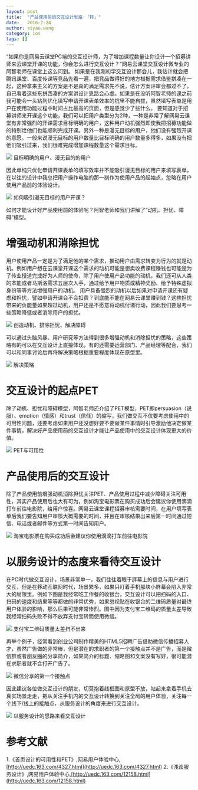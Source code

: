 ```yaml
---
layout: post
title:  "产品使用前的交互设计思路 「转」"
date:   2016-7-24
author: siyao.wang
category: ios
tags: []
---
```


“如果你是网易云课堂PC端的交互设计师，为了增加课程数量让你设计一个招募讲师来云课堂开课的功能，你会怎么进行交互设计？”网易云课堂交互设计微专业的阿智老师在课堂上这么问到。
如果是在我刚初学交互设计那会儿，我估计就会把腾讯课堂、百度传课等竞品先看一遍，把竞品做得好的地方根据需求借鉴拼凑在一起，这种拿来主义的方案是不是真的满足需求先不说，估计方案评审会都过不了，自己看着这些东拼西凑的方案讲设计思路会心虚。如果是在没听阿智老师的课之前我可能会一头钻到优化填写申请开课表单效率的坑里不能自拔，虽然填写表单是用户在使用功能过程中时间占比最高的页面，但是感觉少了些什么。
要知道对于招募讲师来开课这个功能，我们可以把用户类型分为2种，一种是非常了解网易云课堂有非常强烈的开课需求目标明确的用户，这种用户动机强烈即使我把招募功能做的特别烂他们也能顺利完成开课。另外一种是漫无目标的用户，他们没有强烈开课的意愿。一般来说漫无目标的用户数量比目标明确的用户数量多得多，如果没有把他们吸引过来，我们很难完成增加课程数量这个需求目标。



![](http://upload-images.jianshu.io/upload_images/5089-83cf8b48629f99ff.png?imageMogr2/auto-orient/strip%7CimageView2/2/w/1240)
目标明确的用户、漫无目的的用户


因此单纯只优化申请开课表单的填写效率并不能吸引漫无目标的用户来填写表单，在以往的设计中我总把用户操作电脑的那一刻作为使用产品的起始点，忽略在用户使用产品前的体验设计。



![](http://upload-images.jianshu.io/upload_images/5089-55fe53b8edaf66fc.png?imageMogr2/auto-orient/strip%7CimageView2/2/w/1240)
如何吸引漫无目标的用户开课？


如何才能设计好产品使用前的体验呢？阿智老师和我们讲解了“动机、担忧、障碍”模型。



# 增强动机和消除担忧


用户使用产品一定是为了满足他的某个需求，推动用户由需求转变为行为的就是动机。例如用户想在云课堂开课这个需求的动机可能是想卖收费课程赚钱也可能是为了传业授道完成好为人师的使命，除了用户使用产品功能的动机，我们还可从人类的本能或者马斯洛需求五层次入手，通过给予用户物质或精神奖励、给予特殊虚拟身份等等方法增强用户的动机。
用户具备强烈的动机以后如果对申请开课还有疑虑和担忧，譬如申请开课会不会扣费？到底能不能在网易云课堂赚到钱？这些担忧带来的负能量如果超过动机，用户还是不愿意将动机付诸行动，因此我们要思考一些策略降低或者消除用户的担忧。



![](http://upload-images.jianshu.io/upload_images/5089-cf9193b0779c0b24.png?imageMogr2/auto-orient/strip%7CimageView2/2/w/1240)
创造动机、排除担忧、解决障碍


可以通过头脑风暴、用户研究等方法得到很多增强动机和消除担忧的策略，这些策略有的可以在交互设计上直接体现，有的还需要运营部门、产品经理等配合，我们可以和同事讨论后再将解决策略根据重要程度体现在原型里。



![](http://upload-images.jianshu.io/upload_images/5089-dbb0b6ed6fde3f96.png?imageMogr2/auto-orient/strip%7CimageView2/2/w/1240)
解决策略



# 交互设计的起点PET


除了动机、担忧和障碍模型，阿智老师还介绍了PET模型，PET即persuasion（说服）、emotion（情感）和trust（信任）的缩写，我们做交互不仅要考虑使用中的可用性问题，还要考虑如果用户还没想好要不要做某件事情时引导激励他决定做某件事情，解决好产品使用前的交互设计才能让产品使用中的交互设计体现更大的价值。



![](http://upload-images.jianshu.io/upload_images/5089-d0f356c5cdf59e1a.png?imageMogr2/auto-orient/strip%7CimageView2/2/w/1240)
PET与可用性



# 产品使用后的交互设计


除了产品使用前增强动机消除担忧关注PET、产品使用过程中减少障碍关注可用性，其实产品使用后也大有可为，例如淘宝电影票在购买成功后会建议你使用滴滴打车前往电影院，给用户惊喜。网易云课堂课程招募审核需要时间，在用户填写表单后我们要告知用户审核大概需要的时间，并且在审核结果出来后第一时间通过短信、电话或者邮件等方式第一时间告知用户。



![](http://upload-images.jianshu.io/upload_images/5089-33754714b7995304.jpg?imageMogr2/auto-orient/strip%7CimageView2/2/w/1240)
淘宝电影票在购买成功后会建议你使用滴滴打车前往电影院



# 以服务设计的态度来看待交互设计


在PC时代做交互设计，场景非常单一，我们往往着眼于屏幕上的信息与用户进行交互，但是在移动互联网时代，场景繁多，如果只盯着手机那块小屏幕会陷入非常大的局限里。例如下图是我经常吃工作餐的收银台，交互设计可以把扫码的入口、扫码的速度和结果等等都做的非常优秀，如果忽视贴在收银台的二维码质量对最终用户体验的影响，那么后果可能非常惨烈。图中因为支付宝二维码的质量太差导致我经常扫码失败不得不放弃支付宝转而使用微信。




![](http://upload-images.jianshu.io/upload_images/5089-6d9b9a1b2bf63b2a.JPG?imageMogr2/auto-orient/strip%7CimageView2/2/w/1240)
支付宝二维码质量太差扫不出来



再举个例子，经常看到创业公司制作精美的HTML5招聘广告借助微信传播招募人才，虽然广告做的非常棒，但是潜在的求职者的第一个接触点并不是广告，而是微信群或者朋友圈的分享简介，如果简介的标题、缩略图和文案没有写好，很可能潜在求职者就不会打开广告了。




![](http://upload-images.jianshu.io/upload_images/5089-39b1d072c42eb710.png?imageMogr2/auto-orient/strip%7CimageView2/2/w/1240)
微信分享的第一个接触点



因此建议各位做交互设计的朋友，切莫抱着线框图和原型不放，站起来拿着手机去真实场景走走，把从关注手机内的交互设计转换到关注全局的用户体验，关注每一个线下/线上的接触点，从服务设计的角度来进行交互设计。



![](http://upload-images.jianshu.io/upload_images/5089-27aa8e4d6276396f.png?imageMogr2/auto-orient/strip%7CimageView2/2/w/1240)
以服务设计的思路来看交互设计



# 参考文献


1.《首页设计的可用性和PET》,网易用户体验中心,[http://uedc.163.com/4327.html](http://uedc.163.com/4327.html)
2.《浅谈服务设计》,网易用户体验中心,[http://uedc.163.com/12158.html](http://uedc.163.com/12158.html)
